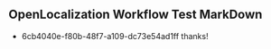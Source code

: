 ## OpenLocalization Workflow Test MarkDown
* 6cb4040e-f80b-48f7-a109-dc73e54ad1ff thanks!

<!--HONumber=Aug16_HO1-->


